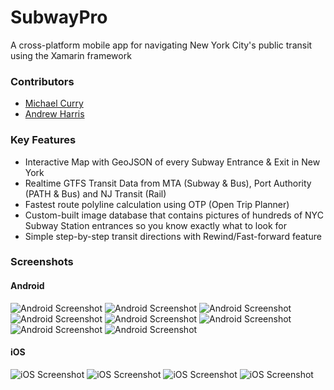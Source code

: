 # SubwayPro
A cross-platform mobile app for navigating New York City's public transit using the Xamarin framework

### Contributors
* [Michael Curry](https://github.com/mjcurry)
* [Andrew Harris](https://github.com/aharris1)


### Key Features
* Interactive Map with GeoJSON of every Subway Entrance & Exit in New York
* Realtime GTFS Transit Data from MTA (Subway & Bus), Port Authority (PATH & Bus) and NJ Transit (Rail)
* Fastest route polyline calculation using OTP (Open Trip Planner)
* Custom-built image database that contains pictures of hundreds of NYC Subway Station entrances so you know exactly what to look for
* Simple step-by-step transit directions with Rewind/Fast-forward feature

### Screenshots
#### Android
![Android Screenshot](http://curry.io/external/swp_and_2.jpg?)
![Android Screenshot](http://curry.io/external/swp_and_3.jpg?)
![Android Screenshot](http://curry.io/external/swp_and_4.jpg?)
![Android Screenshot](http://curry.io/external/swp_and_5.jpg?)
![Android Screenshot](http://curry.io/external/swp_and_6.jpg?)
![Android Screenshot](http://curry.io/external/swp_and_7.jpg?)
![Android Screenshot](http://curry.io/external/swp_and_8.jpg?)
![Android Screenshot](http://curry.io/external/swp_and_9.jpg?)


#### iOS
![iOS Screenshot](http://curry.io/external/swp_ios_2.PNG?)
![iOS Screenshot](http://curry.io/external/swp_ios_4.PNG?)
![iOS Screenshot](http://curry.io/external/swp_ios_5.PNG?)
![iOS Screenshot](http://curry.io/external/swp_ios_6.PNG?)
